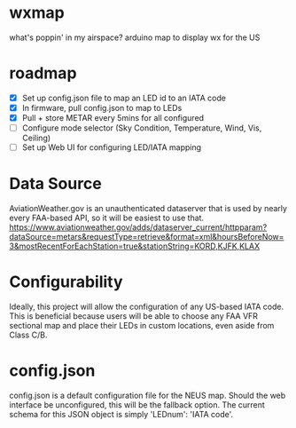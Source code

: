 # wxmap
what's poppin' in my airspace? arduino map to display wx for the US

# roadmap
- [x] Set up config.json file to map an LED id to an IATA code
- [x] In firmware, pull config.json to map to LEDs
- [x] Pull + store METAR every 5mins for all configured
- [ ] Configure mode selector (Sky Condition, Temperature, Wind, Vis, Ceiling)
- [ ] Set up Web UI for configuring LED/IATA mapping

# Data Source
AviationWeather.gov is an unauthenticated dataserver that is used by nearly every FAA-based API, so it will be easiest to use that.
https://www.aviationweather.gov/adds/dataserver_current/httpparam?dataSource=metars&requestType=retrieve&format=xml&hoursBeforeNow=3&mostRecentForEachStation=true&stationString=KORD,KJFK,KLAX

# Configurability
Ideally, this project will allow the configuration of any US-based IATA code. This is beneficial because users will be able to choose any FAA VFR sectional map and place their LEDs in custom locations, even aside from Class C/B. 

# config.json
config.json is a default configuration file for the NEUS map. Should the web interface be unconfigured, this will be the fallback option. The current schema for this JSON object is simply 'LEDnum': 'IATA code'.